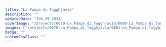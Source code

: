 ```yaml
---
title: "La Pampa di Tagghjavia"
description: ""
updatedDate: "feb 29 2024"
coverImage: "/projects/0070-La_Pampa_di_Tagghjavia/0000-La_Pampa_di_Tagghjavia_pampa_gioco_educazione_bambini_natura_montessori_Sicilia_Monti_Nebrodi_pecore_mandria_lana_dupareilaumeme_abbigliamento_Affenzahn_zainetto_eco_friendly_riciclo_sostenibile_Olympus_OM1.jpg"
images: ["/projects/0070-La_Pampa_di_Tagghjavia/0001-La_Pampa_di_Tagghjavia_pampa_gioco_educazione_bambini_natura_montessori_Sicilia_Monti_Nebrodi_pecore_mandria_lana_dupareilaumeme_abbigliamento_Affenzahn_zainetto_eco_friendly_riciclo_sostenibile_Olympus_OM1.jpg","/projects/0070-La_Pampa_di_Tagghjavia/0002-La_Pampa_di_Tagghjavia_pampa_gioco_educazione_bambini_natura_montessori_Sicilia_Monti_Nebrodi_pecore_mandria_lana_dupareilaumeme_abbigliamento_Affenzahn_zainetto_eco_friendly_riciclo_sostenibile_Olympus_OM1.jpg","/projects/0070-La_Pampa_di_Tagghjavia/0003-La_Pampa_di_Tagghjavia_pampa_gioco_educazione_bambini_natura_montessori_Sicilia_Monti_Nebrodi_pecore_mandria_lana_dupareilaumeme_abbigliamento_Affenzahn_zainetto_eco_friendly_riciclo_sostenibile_Olympus_OM1.jpg","/projects/0070-La_Pampa_di_Tagghjavia/0004-La_Pampa_di_Tagghjavia_pampa_gioco_educazione_bambini_natura_montessori_Sicilia_Monti_Nebrodi_pecore_mandria_lana_dupareilaumeme_abbigliamento_Affenzahn_zainetto_eco_friendly_riciclo_sostenibile_Olympus_OM1.jpg","/projects/0070-La_Pampa_di_Tagghjavia/0005-La_Pampa_di_Tagghjavia_pampa_gioco_educazione_bambini_natura_montessori_Sicilia_Monti_Nebrodi_pecore_mandria_lana_dupareilaumeme_abbigliamento_Affenzahn_zainetto_eco_friendly_riciclo_sostenibile_Olympus_OM1.jpg","/projects/0070-La_Pampa_di_Tagghjavia/0006-La_Pampa_di_Tagghjavia_pampa_gioco_educazione_bambini_natura_montessori_Sicilia_Monti_Nebrodi_pecore_mandria_lana_dupareilaumeme_abbigliamento_Affenzahn_zainetto_eco_friendly_riciclo_sostenibile_Olympus_OM1.jpg","/projects/0070-La_Pampa_di_Tagghjavia/0007-La_Pampa_di_Tagghjavia_pampa_gioco_educazione_bambini_natura_montessori_Sicilia_Monti_Nebrodi_pecore_mandria_lana_dupareilaumeme_abbigliamento_Affenzahn_zainetto_eco_friendly_riciclo_sostenibile_Olympus_OM1.jpg","/projects/0070-La_Pampa_di_Tagghjavia/0008-La_Pampa_di_Tagghjavia_pampa_gioco_educazione_bambini_natura_montessori_Sicilia_Monti_Nebrodi_pecore_mandria_lana_dupareilaumeme_abbigliamento_Affenzahn_zainetto_eco_friendly_riciclo_sostenibile_Olympus_OM1.jpg","/projects/0070-La_Pampa_di_Tagghjavia/0009-La_Pampa_di_Tagghjavia_pampa_gioco_educazione_bambini_natura_montessori_Sicilia_Monti_Nebrodi_pecore_mandria_lana_dupareilaumeme_abbigliamento_Affenzahn_zainetto_eco_friendly_riciclo_sostenibile_Olympus_OM1.jpg","/projects/0070-La_Pampa_di_Tagghjavia/0010-La_Pampa_di_Tagghjavia_pampa_gioco_educazione_bambini_natura_montessori_Sicilia_Monti_Nebrodi_pecore_mandria_lana_dupareilaumeme_abbigliamento_Affenzahn_zainetto_eco_friendly_riciclo_sostenibile_Olympus_OM1.jpg","/projects/0070-La_Pampa_di_Tagghjavia/0011-La_Pampa_di_Tagghjavia_pampa_gioco_educazione_bambini_natura_montessori_Sicilia_Monti_Nebrodi_pecore_mandria_lana_dupareilaumeme_abbigliamento_Affenzahn_zainetto_eco_friendly_riciclo_sostenibile_Olympus_OM1.jpg","/projects/0070-La_Pampa_di_Tagghjavia/0012-La_Pampa_di_Tagghjavia_pampa_gioco_educazione_bambini_natura_montessori_Sicilia_Monti_Nebrodi_pecore_mandria_lana_dupareilaumeme_abbigliamento_Affenzahn_zainetto_eco_friendly_riciclo_sostenibile_Olympus_OM1.jpg","/projects/0070-La_Pampa_di_Tagghjavia/0013-La_Pampa_di_Tagghjavia_pampa_gioco_educazione_bambini_natura_montessori_Sicilia_Monti_Nebrodi_pecore_mandria_lana_dupareilaumeme_abbigliamento_Affenzahn_zainetto_eco_friendly_riciclo_sostenibile_Olympus_OM1.jpg","/projects/0070-La_Pampa_di_Tagghjavia/0014-La_Pampa_di_Tagghjavia_pampa_gioco_educazione_bambini_natura_montessori_Sicilia_Monti_Nebrodi_pecore_mandria_lana_dupareilaumeme_abbigliamento_Affenzahn_zainetto_eco_friendly_riciclo_sostenibile_Olympus_OM1.jpg","/projects/0070-La_Pampa_di_Tagghjavia/0015-La_Pampa_di_Tagghjavia_pampa_gioco_educazione_bambini_natura_montessori_Sicilia_Monti_Nebrodi_pecore_mandria_lana_dupareilaumeme_abbigliamento_Affenzahn_zainetto_eco_friendly_riciclo_sostenibile_Olympus_OM1.jpg","/projects/0070-La_Pampa_di_Tagghjavia/0016-La_Pampa_di_Tagghjavia_pampa_gioco_educazione_bambini_natura_montessori_Sicilia_Monti_Nebrodi_pecore_mandria_lana_dupareilaumeme_abbigliamento_Affenzahn_zainetto_eco_friendly_riciclo_sostenibile_Olympus_OM1.jpg","/projects/0070-La_Pampa_di_Tagghjavia/0017-La_Pampa_di_Tagghjavia_pampa_gioco_educazione_bambini_natura_montessori_Sicilia_Monti_Nebrodi_pecore_mandria_lana_dupareilaumeme_abbigliamento_Affenzahn_zainetto_eco_friendly_riciclo_sostenibile_Olympus_OM1.jpg","/projects/0070-La_Pampa_di_Tagghjavia/0018-La_Pampa_di_Tagghjavia_pampa_gioco_educazione_bambini_natura_montessori_Sicilia_Monti_Nebrodi_pecore_mandria_lana_dupareilaumeme_abbigliamento_Affenzahn_zainetto_eco_friendly_riciclo_sostenibile_Olympus_OM1.jpg","/projects/0070-La_Pampa_di_Tagghjavia/0019-La_Pampa_di_Tagghjavia_pampa_gioco_educazione_bambini_natura_montessori_Sicilia_Monti_Nebrodi_pecore_mandria_lana_dupareilaumeme_abbigliamento_Affenzahn_zainetto_eco_friendly_riciclo_sostenibile_Olympus_OM1.jpg","/projects/0070-La_Pampa_di_Tagghjavia/0020-La_Pampa_di_Tagghjavia_pampa_gioco_educazione_bambini_natura_montessori_Sicilia_Monti_Nebrodi_pecore_mandria_lana_dupareilaumeme_abbigliamento_Affenzahn_zainetto_eco_friendly_riciclo_sostenibile_Olympus_OM1.jpg","/projects/0070-La_Pampa_di_Tagghjavia/0021-La_Pampa_di_Tagghjavia_pampa_gioco_educazione_bambini_natura_montessori_Sicilia_Monti_Nebrodi_pecore_mandria_lana_dupareilaumeme_abbigliamento_Affenzahn_zainetto_eco_friendly_riciclo_sostenibile_Olympus_OM1.jpg","/projects/0070-La_Pampa_di_Tagghjavia/0022-La_Pampa_di_Tagghjavia_pampa_gioco_educazione_bambini_natura_montessori_Sicilia_Monti_Nebrodi_pecore_mandria_lana_dupareilaumeme_abbigliamento_Affenzahn_zainetto_eco_friendly_riciclo_sostenibile_Olympus_OM1.jpg","/projects/0070-La_Pampa_di_Tagghjavia/0023-La_Pampa_di_Tagghjavia_pampa_gioco_educazione_bambini_natura_montessori_Sicilia_Monti_Nebrodi_pecore_mandria_lana_dupareilaumeme_abbigliamento_Affenzahn_zainetto_eco_friendly_riciclo_sostenibile_Olympus_OM1.jpg","/projects/0070-La_Pampa_di_Tagghjavia/0024-La_Pampa_di_Tagghjavia_pampa_gioco_educazione_bambini_natura_montessori_Sicilia_Monti_Nebrodi_pecore_mandria_lana_dupareilaumeme_abbigliamento_Affenzahn_zainetto_eco_friendly_riciclo_sostenibile_Olympus_OM1.jpg","/projects/0070-La_Pampa_di_Tagghjavia/0025-La_Pampa_di_Tagghjavia_pampa_gioco_educazione_bambini_natura_montessori_Sicilia_Monti_Nebrodi_pecore_mandria_lana_dupareilaumeme_abbigliamento_Affenzahn_zainetto_eco_friendly_riciclo_sostenibile_Olympus_OM1.jpg","/projects/0070-La_Pampa_di_Tagghjavia/0026-La_Pampa_di_Tagghjavia_pampa_gioco_educazione_bambini_natura_montessori_Sicilia_Monti_Nebrodi_pecore_mandria_lana_dupareilaumeme_abbigliamento_Affenzahn_zainetto_eco_friendly_riciclo_sostenibile_Olympus_OM1.jpg","/projects/0070-La_Pampa_di_Tagghjavia/0027-La_Pampa_di_Tagghjavia_pampa_gioco_educazione_bambini_natura_montessori_Sicilia_Monti_Nebrodi_pecore_mandria_lana_dupareilaumeme_abbigliamento_Affenzahn_zainetto_eco_friendly_riciclo_sostenibile_Olympus_OM1.jpg","/projects/0070-La_Pampa_di_Tagghjavia/0028-La_Pampa_di_Tagghjavia_pampa_gioco_educazione_bambini_natura_montessori_Sicilia_Monti_Nebrodi_pecore_mandria_lana_dupareilaumeme_abbigliamento_Affenzahn_zainetto_eco_friendly_riciclo_sostenibile_Olympus_OM1.jpg"]
badge: ""
customCssClass: ""
---
```



